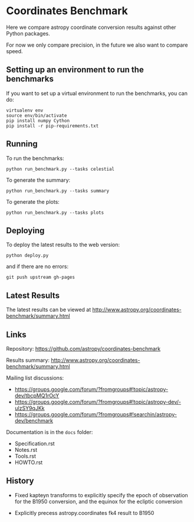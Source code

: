 Coordinates Benchmark
=====================

Here we compare astropy coordinate conversion results against other Python packages.

For now we only compare precision, in the future we also want to compare speed.

Setting up an environment to run the benchmarks
-----------------------------------------------

If you want to set up a virtual environment to run the benchmarks, you can do:

    virtualenv env
    source env/bin/activate
    pip install numpy Cython
    pip install -r pip-requirements.txt

Running
-------

To run the benchmarks:

    python run_benchmark.py --tasks celestial

To generate the summary:

    python run_benchmark.py --tasks summary

To generate the plots:

    python run_benchmark.py --tasks plots

Deploying
---------

To deploy the latest results to the web version:

    python deploy.py

and if there are no errors:

    git push upstream gh-pages

Latest Results
--------------

The latest results can be viewed at http://www.astropy.org/coordinates-benchmark/summary.html

Links
-----

Repository: https://github.com/astropy/coordinates-benchmark

Results summary: http://www.astropy.org/coordinates-benchmark/summary.html

Mailing list discussions:
* https://groups.google.com/forum/?fromgroups#!topic/astropy-dev/tbcpMQ1rOcY
* https://groups.google.com/forum/?fromgroups#!topic/astropy-dev/-ulzSY9qJKk
* https://groups.google.com/forum/?fromgroups#!searchin/astropy-dev/benchmark

Documentation is in the `docs` folder:
* Specification.rst
* Notes.rst
* Tools.rst
* HOWTO.rst

History
-------

- Fixed kapteyn transforms to explicitly specify the epoch of observation for
  the B1950 conversion, and the equinox for the ecliptic conversion

- Explicitly precess astropy.coordinates fk4 result to B1950
